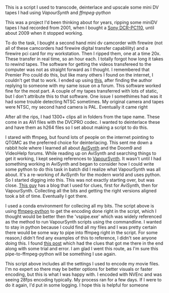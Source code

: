 
This is a script I used to transcode, deinterlace and upscale some mini DV tapes I had using *VapourSynth* and *ffmpeg-python*


This was a project I'd been thinking about for years, ripping some miniDV tapes I had recorded from 2001, when I bought a [Sony DCR-PC110](https://www.videomaker.com/article/c5/8210-sony-digital-camcorder-review-dcr-pc110-mini-dv), until about 2009 when it stopped working.

To do the task, I bought a second hand mini dv camcorder with firewire (not all of these camcorders had firewire digital transfer capablility) and a firewire pci card for my workstation.  Then I ripped them, one at a time 20x.  These transfer in real time, so an hour each.  I totally forgot how long it takes to rewind tapes.  The software for getting the videos transfereed to the computer was not as straight forward as I thought.  I remembered that Premier Pro could do this, but like many others I found on the internet, I couldn't get that to work.  I ended up using [this](http://www.scenalyzer.com/), after finding the author replying to someone with my same issue on a forum.  This software worked fine for the most part.  A couple of my tapes transferred with lots of static, but I don't attribute this to that software.  One issue I somethimes had was it had some trouble detecting NTSC sometimes.  My original camera and tapes were NTSC, my second hand camera is PAL.  Eventually it came right

After all the rips, I had 1300+ clips all in folders from the tape name.  These come in as AVI files with the DVCPRO codec.  I wanted to deinterlace these and have them as h264 files so I set about making a script to do this.

I stared with ffmpeg, but found lots of people on the internet pointing to QTGMC as the preferred choice for deinterlacing.  This sent me down a rabbit hole where I learned all about [AviSynth](http://avisynth.nl/index.php/Main_Page) and the Doom9 and VideoHelp forums.  While reading up on AviSynth and searching things to get it working, I kept seeing references to [VapourSynth](https://www.vapoursynth.com/).  It wasn't until I had something working in AviSynth and began to consider how I could write some python to do this task in batch did I realize what VapourSynth was all about.  It's a re-working of AviSynth for the modern world and uses python.  So I started digging into this.  This was not exactly starting over, but was close.  [This guy](https://macilatthefront.blogspot.com/2018/12/using-vapoursynth-for-qtgmc-round-one.html) has a blog that I used for clues, first for AviSynth, then for VapourSynth.  Collecting all the bits and getting the right versions aligned took a bit of time.  Eventually I got there.

I used a conda environment for collecing all my bits.  The script above is using [ffmpeg-python](https://github.com/kkroening/ffmpeg-python) to get the encoding done right in the script, which I thought would be better then the 'vspipe.exe' which was widely referenced as the method to run VapourSynth scripts using the commandline.  I wanted to stay in python because I could find all my files and I was pretty certain there would be some way to pipe into ffmpeg right in the script.  For some reason,I didn't find any examples of this to reference, I didn't see anyone doing this.  I found [this post](https://forum.videohelp.com/threads/392480-Easy-way-to-encode-vpy-scripts#post2544851) which had the clues that got me there in the end along with some trial and error.  I am glad I went this route, as I'm sure this pipe-to-ffmpeg-python will be something I use again.

This script above includes all the settings I used to encode my movie files.  I'm no expert so there may be better options for better visuals or faster encoding, but this is what I was happy with.  I encoded with NVEnc and was seeing 28fps encoding typically.  My process ran for a few days.  If I were to do it again, I'd put in some logging.  I hope this is helpful for someone